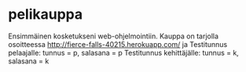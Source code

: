 # pelikauppa

Ensimmäinen kosketukseni web-ohjelmointiin. Kauppa on tarjolla osoitteessa http://fierce-falls-40215.herokuapp.com/ ja Testitunnus pelaajalle: tunnus = p, salasana = p  Testitunnus kehittäjälle: tunnus = k, salasana = k
